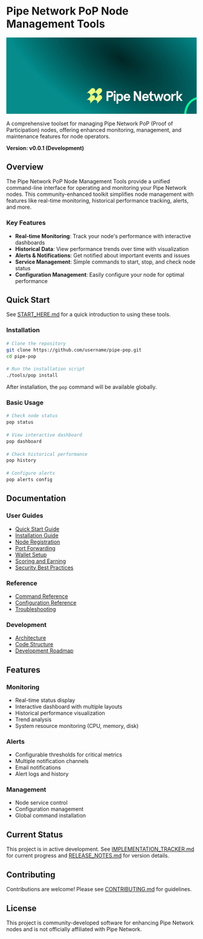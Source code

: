 # Pipe Network PoP Node Management Tools

![Pipe Network PoP](docs/images/pipe-network-pop.jpeg)

A comprehensive toolset for managing Pipe Network PoP (Proof of Participation) nodes, offering enhanced monitoring, management, and maintenance features for node operators.

**Version: v0.0.1 (Development)**

## Overview

The Pipe Network PoP Node Management Tools provide a unified command-line interface for operating and monitoring your Pipe Network nodes. This community-enhanced toolkit simplifies node management with features like real-time monitoring, historical performance tracking, alerts, and more.

### Key Features

- **Real-time Monitoring**: Track your node's performance with interactive dashboards
- **Historical Data**: View performance trends over time with visualization
- **Alerts & Notifications**: Get notified about important events and issues
- **Service Management**: Simple commands to start, stop, and check node status
- **Configuration Management**: Easily configure your node for optimal performance

## Quick Start

See [START_HERE.md](START_HERE.md) for a quick introduction to using these tools.

### Installation

```bash
# Clone the repository
git clone https://github.com/username/pipe-pop.git
cd pipe-pop

# Run the installation script
./tools/pop install
```

After installation, the `pop` command will be available globally.

### Basic Usage

```bash
# Check node status
pop status

# View interactive dashboard
pop dashboard

# Check historical performance
pop history

# Configure alerts
pop alerts config
```

## Documentation

### User Guides
- [Quick Start Guide](docs/guides/quick-start.md)
- [Installation Guide](docs/guides/installation.md)
- [Node Registration](docs/guides/node_registration.md)
- [Port Forwarding](docs/guides/port_forwarding.md)
- [Wallet Setup](docs/guides/wallet-setup.md)
- [Scoring and Earning](docs/guides/scoring.md)
- [Security Best Practices](docs/guides/security.md)

### Reference
- [Command Reference](docs/reference/command-reference.md)
- [Configuration Reference](docs/reference/config.md)
- [Troubleshooting](docs/reference/troubleshooting.md)

### Development
- [Architecture](docs/development/architecture.md)
- [Code Structure](docs/development/code_structure.md)
- [Development Roadmap](docs/development/roadmap.md)

## Features

### Monitoring
- Real-time status display
- Interactive dashboard with multiple layouts
- Historical performance visualization
- Trend analysis
- System resource monitoring (CPU, memory, disk)

### Alerts
- Configurable thresholds for critical metrics
- Multiple notification channels
- Email notifications
- Alert logs and history

### Management
- Node service control
- Configuration management
- Global command installation

## Current Status

This project is in active development. See [IMPLEMENTATION_TRACKER.md](IMPLEMENTATION_TRACKER.md) for current progress and [RELEASE_NOTES.md](RELEASE_NOTES.md) for version details.

## Contributing

Contributions are welcome! Please see [CONTRIBUTING.md](CONTRIBUTING.md) for guidelines.

## License

This project is community-developed software for enhancing Pipe Network nodes and is not officially affiliated with Pipe Network.
